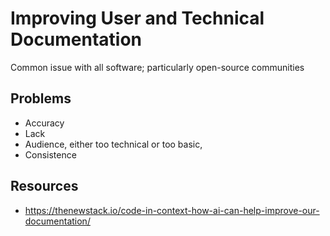 # Improving User and Technical Documentation
Common issue with all software; particularly open-source communities

## Problems
- Accuracy
- Lack 
- Audience, either too technical or too basic,
- Consistence

## Resources
- https://thenewstack.io/code-in-context-how-ai-can-help-improve-our-documentation/
